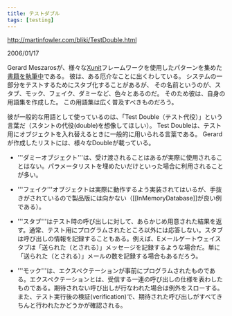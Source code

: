 ```yaml
---
title: テストダブル
tags: [testing]
---
```


http://martinfowler.com/bliki/TestDouble.html

2006/01/17 



Gerard Meszarosが、様々な[Xunit](http://martinfowler.com/bliki/Xunit.html)フレームワークを使用したパターンを集めた[書籍を執筆中](http://tap.testautomationpatterns.com:8080/Book%20Outline.html)である。
彼は、ある厄介なことに出くわしている。
システムの一部分をテストするためにスタブ化することがあるが、
その名前というのが、スタブ、モック、フェイク、ダミーなど、色々とあるのだ。
そのため彼は、自身の用語集を作成した。
この用語集は広く普及すべきものだろう。



彼が一般的な用語として使っているのは、「Test Double（テスト代役）」という言葉だ（スタントの代役(double)を想像してほしい）。
Test Doubleは、テスト用にオブジェクトを入れ替えるときに一般的に用いられる言葉である。
Gerardが作成したリストには、様々なDoubleが載っている。


* '''ダミーオブジェクト'''は、受け渡されることはあるが実際に使用されることはない。パラメータリストを埋めたいだけといった場合に利用されることが多い。 

* '''フェイク'''オブジェクトは実際に動作するよう実装されてはいるが、手抜きがされているので製品版には向かない（[[InMemoryDatabase]]が良い例である）。 

* '''スタブ'''はテスト時の呼び出しに対して、あらかじめ用意された結果を返す。通常、テスト用にプログラムされたところ以外には応答しない。スタブは呼び出しの情報を記録することもある。例えば、Eメールゲートウェイスタブは「送られた（とされる）」メッセージを記録するような場合だ。単に「送られた（とされる）」メールの数を記録する場合もあるだろう。

* '''モック'''は、エクスペクテーションが事前にプログラムされたものである。エクスペクテーションとは、受信する一連の呼び出しの仕様を表わしたものである。期待されない呼び出しが行なわれた場合は例外をスローする。また、テスト実行後の検証(verification)で、期待された呼び出しがすべてきちんと行われたかどうかが確認される。 

 
